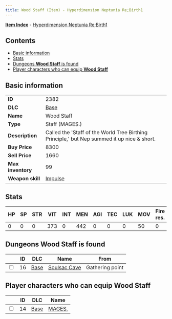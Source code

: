 ```yaml
---
title: Wood Staff (Item) - Hyperdimension Neptunia Re;Birth1
---
```


[**Item Index**](/neptunia/rb1/item/index.html) - [Hyperdimension Neptunia Re;Birth1](/neptunia/rb1)

## Contents

- [Basic information](#basic-information)
- [Stats](#stats)
- [Dungeons **Wood Staff** is found](#dungeons-wood-staff-is-found)
- [Player characters who can equip **Wood Staff**](#player-characters-who-can-equip-wood-staff)

## Basic information

|   |   |
| -- | -- |
| **ID** | 2382 |
| **DLC** | [Base](/neptunia/rb1/dlc/1-base.html) |
| **Name** | Wood Staff |
| **Type** | Staff (MAGES.) |
| **Description** | Called the 'Staff of the World Tree Birthing Principle,' but Nep summed it up nice & short. |
| **Buy Price** | 8300 |
| **Sell Price** | 1660 |
| **Max inventory** | 99 |
| **Weapon skill** | [Impulse](/neptunia/rb1/skill/1-2802-impulse.html) |


## Stats

| HP | SP | STR | VIT | INT | MEN | AGI | TEC | LUK | MOV | Fire res. | Ice res. | Wind res. | Lightning res. |
| -- | -- | --- | --- | --- | --- | --- | --- | --- | --- | --------- | -------- | --------- | -------------- |
| 0 | 0 | 0 | 373 | 0 | 442 | 0 | 0 | 0 | 50 | 0 | 0 | 0 | 0 |


## Dungeons **Wood Staff** is found

|    | ID | DLC | Name | From |
| -- | -- | --- | ---- | ---- |
| <input type="checkbox" id="rb1-dungeon-1-16" class="trackbox" /> | 16 | [Base](/neptunia/rb1/dlc/1-base.html) | [Soulsac Cave](/neptunia/rb1/dungeon/1-16-soulsac-cave.html) | Gathering point |


## Player characters who can equip **Wood Staff**

|    | ID | DLC | Name |
| -- | -- | --- | ---- |
| <input type="checkbox" id="rb1-player-1-14" class="trackbox" /> | 14 | [Base](/neptunia/rb1/dlc/1-base.html) | [MAGES.](/neptunia/rb1/player/1-14-mages.html) |
